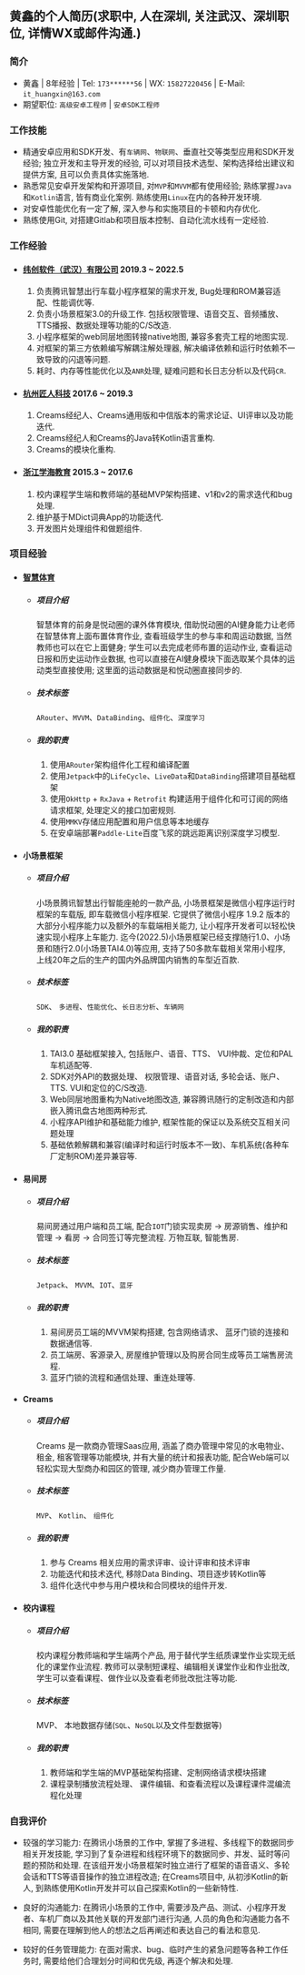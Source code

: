 ## 黄鑫的个人简历(求职中, 人在深圳, 关注武汉、深圳职位, 详情WX或邮件沟通.)

### 简介

  - ⻩鑫 | 8年经验 | Tel: `173******56` | WX: `15827220456` | E-Mail: `it_huangxin@163.com`
  - 期望职位: `⾼级安卓⼯程师` | `安卓SDK⼯程师` 

### 工作技能

- 精通安卓应用和SDK开发、有`车辆网`、`物联网`、垂直社交等类型应用和SDK开发经验; 独立开发和主导开发的经验, 可以对项目技术选型、架构选择给出建议和提供方案, 且可以负责具体实施落地. 
- 熟悉常见安卓开发架构和开源项目, 对`MVP`和`MVVM`都有使用经验; 熟练掌握`Java`和`Kotlin`语言, 皆有商业化案例. 熟练使用`Linux`在内的各种开发环境. 
- 对安卓性能优化有一定了解, 深入参与和实施项目的卡顿和内存优化. 
- 熟练使用Git, 对搭建Gitlab和项目版本控制、自动化流水线有一定经验. 

### 工作经验

 - #### [纬创软件（武汉）有限公司](https://www.wistronits.com/cn/) 2019.3 ~ 2022.5
	1. 负责腾讯智慧出行车载小程序框架的需求开发, Bug处理和ROM兼容适配、性能调优等.
	2. 负责小场景框架3.0的升级工作. 包括权限管理、语音交互、音频播放、TTS播报、数据处理等功能的C/S改造.
	3. 小程序框架的web同层地图转接native地图, 兼容多套壳工程的地图实现.
	4. 对框架的第三方依赖编写解耦注解处理器, 解决编译依赖和运行时依赖不一致导致的闪退等问题.
	5. 耗时、内存等性能优化以及`ANR`处理, 疑难问题和长日志分析以及代码`CR`.

 - #### [杭州匠人科技](https://www.creams.io/) 2017.6 ~ 2019.3
	1. Creams经纪人、Creams通用版和中信版本的需求论证、UI评审以及功能迭代.
	2. Creams经纪人和Creams的Java转Kotlin语言重构.
	3. Creams的模块化重构.

 - #### [浙江学海教育](https://www.zjxhedu.com/) 2015.3 ~ 2017.6
	1. 校内课程学生端和教师端的基础MVP架构搭建、v1和v2的需求迭代和bug处理.
	2. 维护基于MDict词典App的功能迭代.
	3. 开发图片处理组件和做题组件.

### 项目经验

 - #### [智慧体育](https://www.51yund.com/PEExtra/)
	- ##### 项目介绍
		智慧体育的前身是悦动圈的课外体育模块, 借助悦动圈的AI健身能力让老师在智慧体育上面布置体育作业, 查看班级学生的参与率和周运动数据, 当然教师也可以在它上面健身; 学生可以去完成老师布置的运动作业, 查看运动日报和历史运动作业数据, 也可以直接在AI健身模块下面选取某个具体的运动类型直接使用; 这里面的运动数据是和悦动圈直接同步的.

	- ##### 技术标签
		`ARouter`、`MVVM`、`DataBinding`、`组件化`、`深度学习`

	- ##### 我的职责
		1. 使用`ARouter`架构组件化工程和编译配置
		2. 使用`Jetpack`中的`LifeCycle`、`LiveData`和`DataBinding`搭建项目基础框架
		3. 使用`OkHttp` + `RxJava` + `Retrofit` 构建适用于组件化和可订阅的网络请求框架, 处理定义的接口加密规则.
		4. 使用`MMKV`存储应用配置和用户信息等本地缓存
		5. 在安卓端部署`Paddle-Lite`百度飞浆的跳远距离识别深度学习模型.

 - #### 小场景框架
	- ##### 项目介绍
		小场景腾讯智慧出行智能座舱的一款产品, 小场景框架是微信小程序运行时框架的车载版, 即车载微信小程序框架. 它提供了微信小程序 1.9.2 版本的大部分小程序能力以及额外的车载端相关能力, 让小程序开发者可以轻松快速实现小程序上车能力. 迄今(2022.5)小场景框架已经支撑随行1.0、小场景和随行2.0(小场景TAI4.0)等应用, 支持了50多款车载相关常用小程序, 上线20年之后的生产的国内外品牌国内销售的车型近百款.

	- ##### 技术标签
		`SDK`、 `多进程`、`性能优化`、`长日志分析`、`车辆网`

	- ##### 我的职责
		1. TAI3.0 基础框架接入, 包括账户、语音、TTS、 VUI仲裁、定位和PAL车机适配等.
		2. SDK对外API的数据处理、 权限管理、语音对话, 多轮会话、账户、TTS. VUI和定位的C/S改造.
		3. Web同层地图重构为Native地图改造, 兼容腾讯随行的定制改造和内部嵌入腾讯盘古地图两种形式.
		4. 小程序API维护和基础能力维护, 框架性能的保证以及系统交互相关问题处理
		5. 基础依赖解耦和兼容(编译时和运行时版本不一致)、车机系统(各种车厂定制ROM)差异兼容等.

 - #### 易间房
	- ##### 项目介绍
		易间房通过用户端和员工端, 配合`IOT`门锁实现卖房 -> 房源销售、维护和管理 -> 看房 -> 合同签订等完整流程. 万物互联, 智能售房.

	- ##### 技术标签
		`Jetpack`、 `MVVM`、`IOT`、`蓝牙`

	- ##### 我的职责
		1. 易间房员工端的MVVM架构搭建, 包含网络请求、 蓝牙门锁的连接和数据通信等. 
        2. 员工端房、客源录入, 房屋维护管理以及购房合同生成等员工端售房流程. 
        3. 蓝牙门锁的流程和通信处理、重连处理等. 

 - #### Creams
	- ##### 项目介绍
        Creams 是一款商办管理Saas应用, 涵盖了商办管理中常见的水电物业、租金, 租客管理等功能模块, 并有大量的统计和报表功能, 配合Web端可以轻松实现大型商办和园区的管理, 减少商办管理工作量. 

	- ##### 技术标签
        `MVP`、 `Kotlin`、 `组件化`

	- ##### 我的职责
        1. 参与 Creams 相关应用的需求评审、设计评审和技术评审
        2. 功能迭代和技术迭代, 移除Data Binding、项目逐步转Kotlin等
        3. 组件化迭代中参与用户模块和合同模块的组件开发. 

 - #### 校内课程
	- ##### 项目介绍
        校内课程分教师端和学生端两个产品, 用于替代学生纸质课堂作业实现无纸化的课堂作业流程. 教师可以录制短课程、编辑相关课堂作业和作业批改, 学生可以查看课程、做作业以及查看老师批改批注等功能.

	- ##### 技术标签
        MVP、 本地数据存储(`SQL`、`NoSQL`以及文件型数据等)

	- ##### 我的职责
        1. 教师端和学生端的MVP基础架构搭建、定制网络请求模块搭建
        2. 课程录制播放流程处理、 课件编辑、和查看流程以及课程课件混编流程化处理

### 自我评价
- 较强的学习能力: 在腾讯小场景的工作中, 掌握了多进程、多线程下的数据同步相关开发技能, 学习到了复杂进程和线程环境下的数据同步、并发、延时等问题的预防和处理. 在该组开发小场景框架时独立进行了框架的语音语义、多轮会话和TTS等语音操作的独立进程改造; 在Creams项目中, 从初涉Kotlin的新人, 到熟练使用Kotlin开发并可以自己探索Kotlin的一些新特性.

- 良好的沟通能力: 在腾讯小场景的工作中, 需要涉及产品、测试、小程序开发者、车机厂商以及其他关联的开发部门进行沟通, 人员的角色和沟通能力各不相同, 需要在理解到他人的想法之后再阐述和表达自己的看法和意见.

- 较好的任务管理能力: 在面对需求、bug、临时产生的紧急问题等各种工作任务时, 需要给他们合理划分时间和优先级, 再逐个解决和处理.
